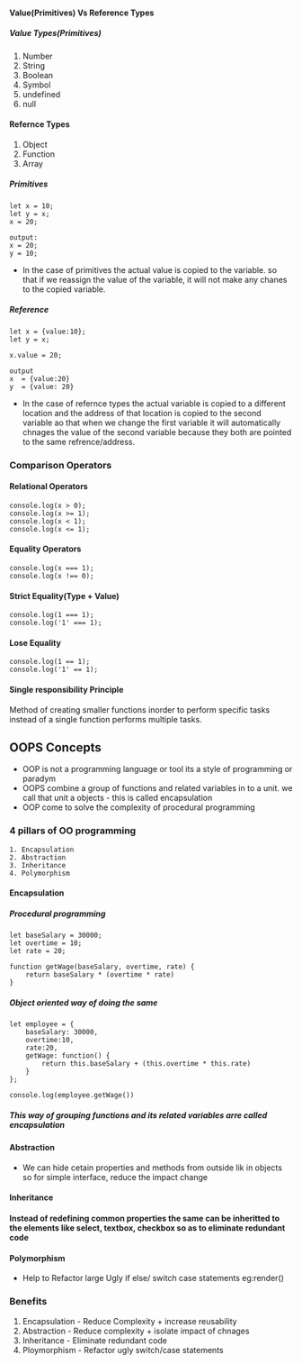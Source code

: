 #### Value(Primitives) Vs Reference Types

##### Value Types(Primitives)
1. Number
2. String
3. Boolean
4. Symbol
5. undefined
6. null

#### Refernce Types
1. Object
2. Function
3. Array

##### Primitives
```
let x = 10;
let y = x;
x = 20;

output:
x = 20;
y = 10;
```
* In the case of primitives the actual value is copied to the variable. so that if we reassign the value of the variable, it will not make any chanes to the  copied variable.

##### Reference
```
let x = {value:10};
let y = x;

x.value = 20;

output
x  = {value:20}
y  = {value: 20}
```

* In the case of refernce types the actual variable is copied to a different location and the address of that location is copied to the second variable ao that when we change the first variable it will automatically chnages the value of the second variable because they both are pointed to the same refrence/address.

### Comparison Operators

#### Relational Operators
```
console.log(x > 0);
console.log(x >= 1);
console.log(x < 1);
console.log(x <= 1);
```

#### Equality Operators
```
console.log(x === 1);
console.log(x !== 0);
```
#### Strict Equality(Type + Value)
```
console.log(1 === 1); 
console.log('1' === 1);
```

#### Lose Equality
```
console.log(1 == 1);
console.log('1' == 1);
```


#### Single responsibility Principle
Method of creating smaller functions inorder to perform specific tasks instead of a single function performs multiple tasks.
















## OOPS Concepts

* OOP is not a programming language or tool its a style of programming or paradym
* OOPS combine a group of functions and related variables in to a unit. we call that unit a objects - this is called encapsulation
* OOP come to solve the complexity of procedural programming

### 4 pillars of OO programming
    1. Encapsulation
    2. Abstraction
    3. Inheritance
    4. Polymorphism


####  Encapsulation

##### Procedural programming
```
let baseSalary = 30000;
let overtime = 10;
let rate = 20;

function getWage(baseSalary, overtime, rate) {
    return baseSalary * (overtime * rate)
}
```

##### Object oriented way of doing the same
```
let employee = {
    baseSalary: 30000,
    overtime:10,
    rate:20,
    getWage: function() {
        return this.baseSalary + (this.overtime * this.rate)
    }
};

console.log(employee.getWage())
```

##### This way of grouping functions and its related variables arre called encapsulation


#### Abstraction
* We can hide cetain properties and methods from outside lik in objects so for simple interface, reduce the impact change

#### Inheritance
#### Instead of redefining common properties the same can be inheritted to the elements like select, textbox, checkbox so as to eliminate redundant code

#### Polymorphism
* Help to Refactor large Ugly if else/ switch case statements eg:render()


### Benefits
1. Encapsulation    - Reduce Complexity + increase reusability
2. Abstraction      - Reduce complexity + isolate impact of chnages
3. Inheritance      - Eliminate redundant code
4. Ploymorphism     - Refactor ugly switch/case statements


